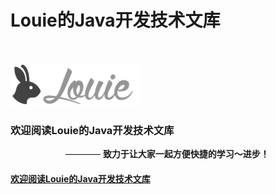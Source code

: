 #  Louie的Java开发技术文库

<br>

![欢迎阅读！](amWiki/images/logss.png "欢迎阅读！")  

### 欢迎阅读Louie的Java开发技术文库
　　　　　　  ————  **致力于让大家一起方便快捷的学习〜进步！**   






#### [欢迎阅读Louie的Java开发技术文库](https://liuyangoo.github.io/Work-notes-master/?file=%E9%A6%96%E9%A1%B5)
